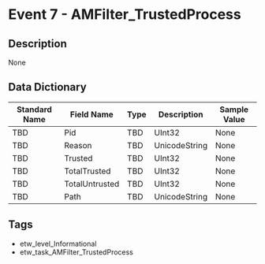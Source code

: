 # Event 7 - AMFilter_TrustedProcess

## Description
None

## Data Dictionary
|Standard Name|Field Name|Type|Description|Sample Value|
|---|---|---|---|---|
|TBD|Pid|TBD|UInt32|None|None|
|TBD|Reason|TBD|UnicodeString|None|None|
|TBD|Trusted|TBD|UInt32|None|None|
|TBD|TotalTrusted|TBD|UInt32|None|None|
|TBD|TotalUntrusted|TBD|UInt32|None|None|
|TBD|Path|TBD|UnicodeString|None|None|

## Tags
* etw_level_Informational
* etw_task_AMFilter_TrustedProcess
